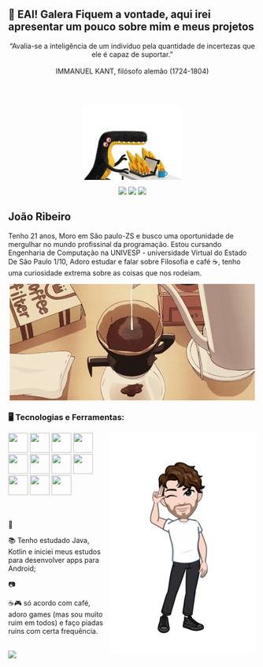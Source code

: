 ## 👋 EAI! Galera Fiquem a vontade, aqui irei apresentar um pouco sobre mim e meus projetos
<p align="center">
 “Avalia-se a inteligência de um indivíduo pela quantidade de incertezas que ele é capaz de suportar.”
 </br>
 </br>
   IMMANUEL KANT, filósofo alemão (1724-1804) 
</p>

</br>
</br>

<p align="center">
  <img src="/giff/horror-fire.gif" align="center" >
</p>

<div align="center">
<a href="https://instagram.com/joaoribeiro20" target="_blank"><img src="https://img.shields.io/badge/-Instagram-%23E4405F?style=for-the-badge&logo=instagram&logoColor=white" target="_blank"  ></a>
<a href = "mailto:contato@seu-usuário-aqui"><img src="https://img.shields.io/badge/Gmail-D14836?style=for-the-badge&logo=gmail&logoColor=white" target="_blank" ></a>
<a href="https://www.linkedin.com/in/seu-usuário-linkedln-aqui" target="_blank"><img src="https://img.shields.io/badge/-LinkedIn-%230077B5?style=for-the-badge&logo=linkedin&logoColor=white" target="_blank"></a>   
</div>

## João Ribeiro

Tenho 21 anos, Moro em São paulo-ZS e busco uma oportunidade de mergulhar no mundo profissinal da programação. Estou cursando Engenharia de Computação na UNIVESP - universidade Virtual do Estado De São Paulo 1/10, Adoro estudar e falar sobre Filosofia e café ☕, tenho uma curiosidade extrema sobre as coisas que nos rodeiam.
<p align="center">
  <img src="/giff/coffee.gif" align="center" >
</p>

### 🖥️ Tecnologias e Ferramentas:

<div display="inline-block">
<img width="300px" align="right" src="/giff/1688573474761 (1).png">
<img src="https://cdn.jsdelivr.net/gh/devicons/devicon/icons/java/java-original.svg" width="40" height="40"/> 
 <img src="https://cdn.jsdelivr.net/gh/devicons/devicon/icons/csharp/csharp-original.svg" width="40" height="40"/>
 <img src="https://cdn.jsdelivr.net/gh/devicons/devicon/icons/javascript/javascript-plain.svg"  width="40" height="40"/>
<img src="https://cdn.jsdelivr.net/gh/devicons/devicon/icons/linux/linux-original.svg" width="40" height="40"/>
<img src="https://cdn.jsdelivr.net/gh/devicons/devicon/icons/git/git-original.svg" width="40" height="40"/>
<img src="https://cdn.jsdelivr.net/gh/devicons/devicon/icons/gradle/gradle-plain.svg" width="40" height="40" />
<img src="https://cdn.jsdelivr.net/gh/devicons/devicon/icons/visualstudio/visualstudio-plain.svg"  width="40" height="40"/> 
 <img src="https://cdn.jsdelivr.net/gh/devicons/devicon/icons/selenium/selenium-original.svg" width="40" height="40" />
 <img src="https://cdn.jsdelivr.net/gh/devicons/devicon/icons/postgresql/postgresql-original.svg"  width="40" height="40"/>
 <img src="https://cdn.jsdelivr.net/gh/devicons/devicon/icons/mysql/mysql-original.svg"  width="40" height="40"/>
 <img src="https://cdn.jsdelivr.net/gh/devicons/devicon/icons/apache/apache-original-wordmark.svg"  width="40" height="40"/>
</div>

</br>
</br>

<div display="inline-block">
 <p align="left">🤿 </p>
 <p align="left">📚 Tenho estudado Java, Kotlin e iniciei meus estudos para desenvolver apps para Android;</p>
 <p align="left">📷 </p>
 <p align="left">☕🎮 só acordo com café, adoro games (mas sou muito ruim em todos) e faço piadas ruins com certa frequência.</p>
<div>
 
 </br>

<div>
<a href="https://github.com/joaoribeiro20">
<img height="200em" src="https://github-readme-stats.vercel.app/api/top-langs/?username=joaoribeiro20&layout=compact&langs_count=7&theme=dracula"/>
</div>

 
<!--
**joaoribeiro20/joaoribeiro20** is a ✨ _special_ ✨ repository because its `README.md` (this file) appears on your GitHub profile.

Here are some ideas to get you started:

- 🔭 I’m currently working on ...
- 🌱 I’m currently learning ...
- 👯 I’m looking to collaborate on ...
- 🤔 I’m looking for help with ...
- 💬 Ask me about ...
- 📫 How to reach me: ...
- 😄 Pronouns: ...
- ⚡ Fun fact: ...
-->
